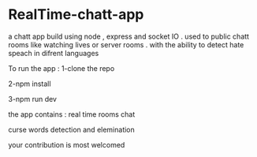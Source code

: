 # RealTime-chatt-app
a chatt app build using node , express and socket IO . 
used to public chatt rooms like watching lives or server rooms . with the ability to detect hate speach in difrent languages


To run the app : 
1-clone the repo

2-npm install

3-npm run dev


the app contains : 
real time rooms chat

curse words detection and elemination

your contribution is most welcomed
